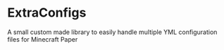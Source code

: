 # ExtraConfigs
 A small custom made library to easily handle multiple YML configuration files for Minecraft Paper
